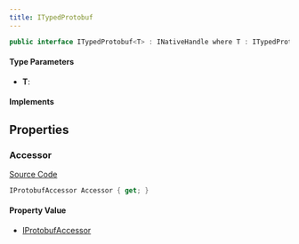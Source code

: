 ```yaml
---
title: ITypedProtobuf
---
```


```csharp
public interface ITypedProtobuf<T> : INativeHandle where T : ITypedProtobuf<T>
```

#### Type Parameters

- **T**: 

#### Implements

## Properties

### Accessor

[Source Code](https://github.com/swiftly-solution/swiftlys2/blob/main/managed/src/SwiftlyS2.Shared/Modules/NetMessages/ITypedProtobuf.cs#L8)

```csharp
IProtobufAccessor Accessor { get; }
```

#### Property Value

- [IProtobufAccessor](/docs/api/shared/netmessages/iprotobufaccessor)

